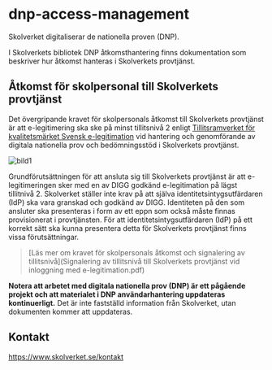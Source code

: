 # dnp-access-management
Skolverket digitaliserar de nationella proven (DNP).

I Skolverkets bibliotek DNP åtkomsthantering finns dokumentation som
beskriver hur åtkomst hanteras i Skolverkets provtjänst.

## Åtkomst för skolpersonal till Skolverkets provtjänst 
Det övergripande kravet för skolpersonals åtkomst till Skolverkets provtjänst
är att e-legitimering ska ske på minst tillitsnivå 2 enligt
[Tillitsramverket för kvalitetsmärket Svensk e-legitimation](https://www.digg.se/digitala-tjanster/e-legitimering/tillitsnivaer-for-e-legitimering/tillitsramverk-for-svensk-e-legitimation) vid hantering och genomförande av digitala nationella prov och bedömningsstöd i Skolverkets provtjänst.

![bild1](https://github.com/skolverket/dnp-access-management/assets/138761912/b6561e4a-3d19-4896-9681-be70fcc72d5a)


Grundförutsättningen för att ansluta sig till Skolverkets provtjänst är att e-legitimeringen sker med en av DIGG godkänd e-legitimation på lägst tillitnivå 2. Skolverket ställer inte krav på att själva identitetsintygsutfärdaren (IdP) ska vara granskad och godkänd av DIGG. Identiteten på den som ansluter ska presenteras i form av ett eppn som också måste finnas provisionerat i provtjänsten. För att identitetsintygsutfärdaren (IdP) på ett korrekt sätt ska kunna presentera detta för Skolverkets provtjänst finns vissa förutsättningar.





>[Läs mer om kravet för skolpersonals åtkomst och signalering av tillitsnivå](Signalering av tillitsnivå till Skolverkets provtjänst vid inloggning med e-legitimation.pdf)

**Notera att arbetet med digitala nationella prov (DNP) är ett pågående projekt och att
materialet i DNP användarhantering uppdateras kontinuerligt.** Det är inte fastställd
information från Skolverket, utan dokumenten kommer att uppdateras.

## Kontakt
https://www.skolverket.se/kontakt
